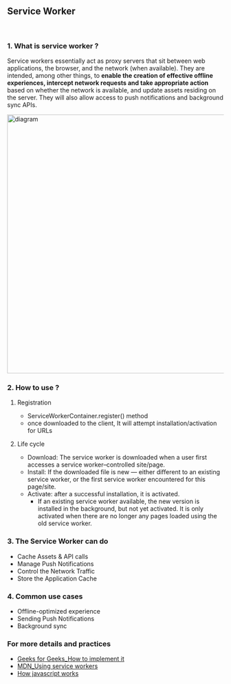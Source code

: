 ## Service Worker

<br/>

### 1. What is service worker ?

Service workers essentially act as proxy servers that sit between web applications, the browser, and the network (when available). They are intended, among other things, to **enable the creation of effective offline experiences, intercept network requests and take appropriate action** based on whether the network is available, and update assets residing on the server. They will also allow access to push notifications and background sync APIs.  

<img src="https://miro.medium.com/max/1400/1*oOcY2Gn-LVt1h-e9xOv5oA.jpeg" alt="diagram" width="600"/>


### 2. How to use ?

1. Registration

   - ServiceWorkerContainer.register() method
   - once downloaded to the client, It will attempt installation/activation for URLs

2. Life cycle
   - Download: The service worker is downloaded when a user first accesses a service worker–controlled site/page.
   - Install: If the downloaded file is new — either different to an existing service worker, or the first service worker encountered for this page/site.
   - Activate: after a successful installation, it is activated.
     - If an existing service worker available, the new version is installed in the background, but not yet activated. It is only activated when there are no longer any pages loaded using the old service worker.

### 3. The Service Worker can do

- Cache Assets & API calls
- Manage Push Notifications
- Control the Network Traffic
- Store the Application Cache

### 4. Common use cases

- Offline-optimized experience
- Sending Push Notifications
- Background sync

### For more details and practices

- [Geeks for Geeks_How to implement it](https://www.geeksforgeeks.org/service-workers-in-javascript/)
- [MDN_Using service workers](https://developer.mozilla.org/ko/docs/Web/API/Service_Worker_API/Using_Service_Workers)
- [How javascript works](https://blog.sessionstack.com/how-javascript-works-service-workers-their-life-cycle-and-use-cases-52b19ad98b58)
